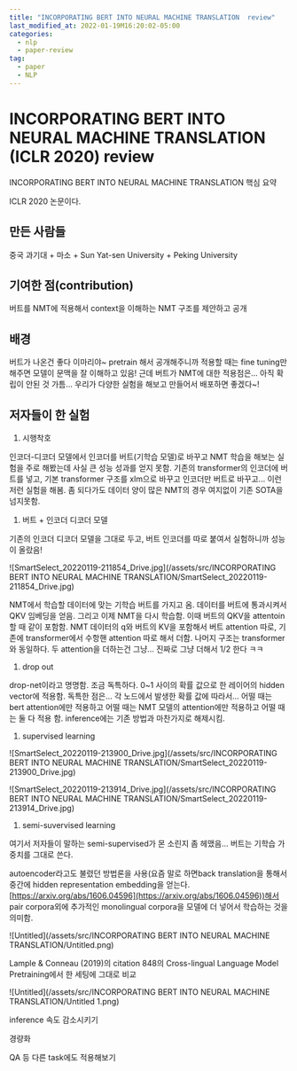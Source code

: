 ```yaml
---
title: "INCORPORATING BERT INTO NEURAL MACHINE TRANSLATION  review"
last_modified_at: 2022-01-19M16:20:02-05:00
categories:
  - nlp
  - paper-review
tag:
  - paper
  - NLP
---
```

# INCORPORATING BERT INTO NEURAL MACHINE TRANSLATION (ICLR 2020) review

INCORPORATING BERT INTO NEURAL MACHINE TRANSLATION 핵심 요약

ICLR 2020 논문이다.

## 만든 사람들

중국 과기대 + 마소 + Sun Yat-sen University + Peking University

## 기여한 점(contribution)

버트를 NMT에 적용해서 context을 이해하는 NMT 구조를 제안하고 공개

## 배경

버트가 나온건 좋다 이마리야~ pretrain 해서 공개해주니까 적용할 때는 fine tuning만 해주면 모델이 문맥을 잘 이해하고 있음! 근데 버트가 NMT에 대한 적용점은... 아직 확립이 안된 것 가틈... 우리가 다양한 실험을 해보고 만들어서 배포하면 좋겠다~!

## 저자들이 한 실험

1. 시행착호

인코더-디코더 모델에서 인코더를 버트(기학습 모델)로 바꾸고 NMT 학습을 해보는 실험을 주로 해봤는데 사실 큰 성능 성과를 얻지 못함. 기존의 transformer의 인코더에 버트를 넣고, 기본 transformer 구조를 xlm으로 바꾸고 인코더만 버트로 바꾸고... 이런 저런 실험을 해봄. 좀 되다가도 데이터 양이 많은 NMT의 경우 여지없이 기존 SOTA을 넘지못함.

1. 버트 + 인코더 디코더 모델

기존의 인코더 디코더 모델을 그대로 두고, 버트 인코더를 따로 붙여서 실험하니까 성능이 올랐음!

![SmartSelect_20220119-211854_Drive.jpg](/assets/src/INCORPORATING BERT INTO NEURAL MACHINE TRANSLATION/SmartSelect_20220119-211854_Drive.jpg)


NMT에서 학습할 데이터에 맞는 기학습 버트를 가지고 옴. 데이터를 버트에 통과시켜서 QKV 임베딩을 얻음. 그리고 이제 NMT을 다시 학습함. 이때 버트의 QKV을 attentoin할 때 같이 포함함. NMT 데이터의 q와 버트의 KV을 포함해서 버트 attention 따로, 기존에 transformer에서 수항핸 attention 따로 해서 더함. 나머지 구조는 transformer와 동일하다. 두 attention을 더하는건 그냥... 진짜로 그냥 더해서 1/2   한다 ㅋㅋ

1. drop out

drop-net이라고 명명함. 조금 독특하다. 0~1 사이의 확률 값으로 한 레이어의 hidden vector에 적용함. 독특한 점은... 각 노드에서 발생한 확률 값에 따라서... 어떨 때는 bert attention에만 적용하고 어떨 때는 NMT 모델의 attention에만 적용하고 어떨 때는 둘 다 적용 함. inference에는 기존 방법과 마찬가지로 해제시킴.

1. supervised learning

![SmartSelect_20220119-213900_Drive.jpg](/assets/src/INCORPORATING BERT INTO NEURAL MACHINE TRANSLATION/SmartSelect_20220119-213900_Drive.jpg)


![SmartSelect_20220119-213914_Drive.jpg](/assets/src/INCORPORATING BERT INTO NEURAL MACHINE TRANSLATION/SmartSelect_20220119-213914_Drive.jpg)


1. semi-suvervised learning

여기서 저자들이 말하는 semi-supervised가 몬 소린지 좀 헤맸음... 버트는 기학습 가중치를 그대로 쓴다.   

autoencoder라고도 불렸던 방법론을 사용(요즘 말로 하면back translation을 통해서 중간에 hidden representation embedding을 얻는다. [https://arxiv.org/abs/1606.04596](https://arxiv.org/abs/1606.04596))해서 pair corpora외에 추가적인 monolingual corpora을 모델에 더 넣어서 학습하는 것을 의미함. 

![Untitled](/assets/src/INCORPORATING BERT INTO NEURAL MACHINE TRANSLATION/Untitled.png)


Lample & Conneau (2019)의 citation 848의 Cross-lingual Language Model Pretraining에서 한 세팅에 그대로 비교

![Untitled](/assets/src/INCORPORATING BERT INTO NEURAL MACHINE TRANSLATION/Untitled 1.png)


inference 속도 감소시키기

경량화

QA 등 다른 task에도 적용해보기